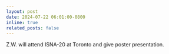 ```yaml
---
layout: post
date: 2024-07-22 06:01:00-0800
inline: true
related_posts: false
---
```

Z.W. will attend ISNA-20 at Toronto and give poster presentation. 
